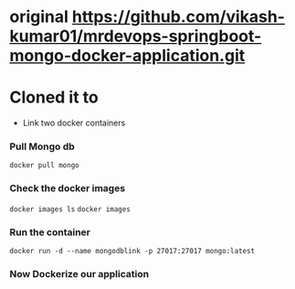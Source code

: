 # original https://github.com/vikash-kumar01/mrdevops-springboot-mongo-docker-application.git
# Cloned it to 
- Link two docker containers
### Pull Mongo db  
```docker pull mongo```
### Check the docker images
```docker images ls```
```docker images```
### Run the container
```docker run -d --name mongodblink -p 27017:27017 mongo:latest```

### Now Dockerize our application 